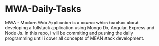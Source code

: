 # MWA-Daily-Tasks
MWA - Modern Web Application is a course which teaches about developing a fullstack application using Mongo Db, Angular, Express and Node Js. In this repo, i will be commiting and pushing the daily programming until i cover all concepts of MEAN stack development.
